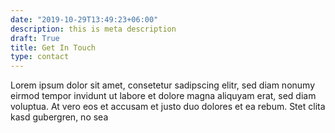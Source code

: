 ```yaml
---
date: "2019-10-29T13:49:23+06:00"
description: this is meta description
draft: True
title: Get In Touch
type: contact
---
```


Lorem ipsum dolor sit amet, consetetur sadipscing elitr, sed diam nonumy eirmod tempor invidunt ut labore et dolore magna aliquyam erat, sed diam voluptua. At vero eos et accusam et justo duo dolores et ea rebum. Stet clita kasd gubergren, no sea